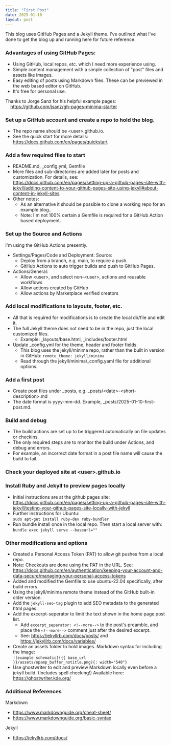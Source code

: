 ```yaml
---
title: "First Post"
date: 2025-01-10
layout: post
---
```


This blog uses GitHub Pages and a Jekyll theme.  I've outlined what I've done to get the blog up and running here for future reference.  

### Advantages of using GitHub Pages:
- Using GitHub, local repos, etc. which I need more experience using.
- Simple content management with a simple collection of "post" files and assets like images.
- Easy editing of posts using Markdown files. These can be previewed in the web based editor on GitHub.
- It's free for personal use.

Thanks to Jorge Sanz for his helpful example pages:  
&nbsp;&nbsp;&nbsp;&nbsp;<https://github.com/jsanz/gh-pages-minima-starter>

### Set up a GitHub account and create a repo to hold the blog.
- The repo name should be \<user\>.github.io.
- See the quick start for more details:\
  <https://docs.github.com/en/pages/quickstart>

### Add a few required files to start
- README.md, _config.yml, Gemfile
- More files and sub-directories are added later for posts and customization. For details, see:
  <https://docs.github.com/en/pages/setting-up-a-github-pages-site-with-jekyll/adding-content-to-your-github-pages-site-using-jekyll#about-content-in-jekyll-sites>
- Other notes: 
  - As an alternative it should be possible to clone a working repo for an example blog..
  - Note: I'm not 100% certain a Gemfile is required for a GitHub Action based deployment.

### Set up the Source and Actions 
I'm using the GitHub Actions presently.
- Settings/Pages/Code and Deployment: Source:
  - Deploy from a branch, e.g. main, to require a push.
  - GitHub Actions to auto trigger builds and push to GitHub Pages.
- Actions/General:
  - Allow \<user\>, and select non-\<user\>, actions and reusable workflows
  - Allow actions created by GitHub
  - Allow actions by Marketplace verified creators

### Add local modifications to layouts, footer, etc.
- All that is required for modifications is to create the local dir/file and edit it.
- The full Jekyll theme does not need to be in the repo, just the local customized files.
  - Example: _layouts/base.html, _includes/footer.html
- Update _config.yml for the theme, header and footer fields.
  - This blog uses the jekyll/minima repo, rather than the built in version in GitHub:
    `remote_theme: jekyll/minima`
  - Read through the jekyll/minima/_config.yaml file for additional options.

### Add a first post
- Create post files under _posts, e.g. _posts/\<date\>-\<short-description\>.md
- The date format is yyyy-mm-dd.  Example, _posts/2025-01-10-first-post.md.

### Build and debug
- The build actions are set up to be triggered automatically on file updates or checkins.
- The only required steps are to monitor the build under Actions, and debug and errors.
- For example, an incorrect date format in a post file name will cause the build to fail.

### Check your deployed site at \<user>.github.io

### Install Ruby and Jekyll to preview pages locally
- Initial instructions are at the github pages site:  
  <https://docs.github.com/en/pages/setting-up-a-github-pages-site-with-jekyll/testing-your-github-pages-site-locally-with-jekyll>
- Further instructions for Ubuntu:  
`sudo apt-get install ruby-dev ruby-bundler`
- Run bundle install once in the local repo.  Then start a local server with:  
`bundle exec jekyll serve --baseurl=""`

### Other modifications and options
- Created a Personal Access Token (PAT) to allow git pushes from a local repo.
- Note: Checkouts are done using the PAT in the URL. See:  
  <https://docs.github.com/en/authentication/keeping-your-account-and-data-secure/managing-your-personal-access-tokens>
- Added and modified the Gemfile to use ubuntu-22.04 specifically, after build errors.
- Using the jekyll/minima remote theme instead of the GitHub built-in older version.
- Add the `jekyll-seo-tag` plugin to add SEO metadata to the generated html pages.
- Add the excerpt-seperator to limit the text shown in the home page post list.
  - Add `excerpt_separator: <!--more-->` to the post's preamble, and place the `<!--more-->` comment just after the desired excerpt.
  - See: <https://jekyllrb.com/docs/posts/> and <https://jekyllrb.com/docs/variables/>
- Create an assets folder to hold images.  Markdown syntax for including the image:  
  `![example schematic]({{ base_url }}/assets/opamp_buffer_notitle.png){: width="540"}`  
- Use ghostwriter to edit and preview Markdown locally even before a jekyll build. (Includes spell checking!) Available here:  
  <https://ghostwriter.kde.org/>

### Additional References
Markdown
- <https://www.markdownguide.org/cheat-sheet/>
- <https://www.markdownguide.org/basic-syntax>

Jekyll  
- <https://jekyllrb.com/docs/>
